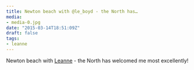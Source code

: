 ```yaml
---
title: Newton beach with @le_boyd - the North has…
media:
- media-0.jpg
date: "2015-03-14T18:51:09Z"
draft: false
tags:
- leanne
---
```

Newton beach with [Leanne](/tags/leanne) - the North has welcomed me most excellently\!

